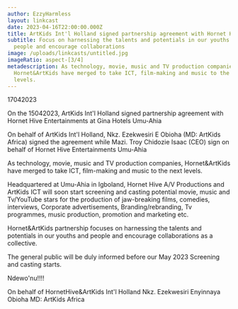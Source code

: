 ```yaml
---
author: EzzyHarmless
layout: linkcast
date: 2023-04-16T22:00:00.000Z
title: ArtKids Int'l Holland signed partnership agreement with Hornet Hive
subtitle: Focus on harnessing the talents and potentials in our youths and
  people and encourage collaborations
image: /uploads/linkcasts/untitled.jpg
imageRatio: aspect-[3/4]
metadescription: As technology, movie, music and TV production companies,
  Hornet&ArtKids have merged to take ICT, film-making and music to the next
  levels.
---
```

17042023

On the 15042023, ArtKids Int'l Holland signed partnership agreement with Hornet Hive Entertainments at Gina Hotels Umu-Ahia

On behalf of ArtKids Int'l Holland, Nkz. Ezekwesiri E Obioha (MD: ArtKids Africa) signed the agreement while Mazi. Troy Chidozie Isaac (CEO) sign on behalf of Hornet Hive Entertainments Umu-Ahia

As technology, movie, music and TV production companies, Hornet&ArtKids have merged to take ICT, film-making and music to the next levels.

Headquartered at Umu-Ahia in Igboland, Hornet Hive A/V Productions and ArtKids ICT will soon start screening and casting potential movie, music and Tv/YouTube stars for the production of jaw-breaking films, comedies, interviews, Corporate advertisements, Branding/rebranding, Tv programmes, music production, promotion and marketing etc.

Hornet&ArtKids partnership focuses on harnessing the talents and potentials in our youths and people and encourage collaborations as a collective.

The general public will be duly informed before our May 2023 Screening and casting starts.

Ndewo'nu!!!!

On behalf of HornetHive&ArtKids Int'l Holland
Nkz. Ezekwesiri Enyinnaya Obioha
MD: ArtKids Africa